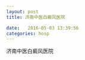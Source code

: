 ```yaml
--- 
layout: post 
title: 济南中医白癜风医院

date:   2016-05-03 13:39:56 
categories: hosp 
--- 
```

   
济南中医白癜风医院
